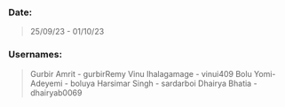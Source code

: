### Date:
> 25/09/23 - 01/10/23

### Usernames:
> Gurbir Amrit        - gurbirRemy
> Vinu Ihalagamage    - vinui409
> Bolu Yomi-Adeyemi   - boluya
> Harsimar Singh      - sardarboi
> Dhairya Bhatia      - dhairyab0069



